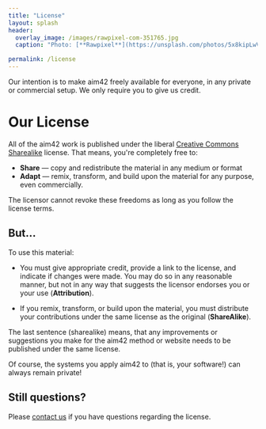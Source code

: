 ```yaml
---
title: "License"
layout: splash
header:
  overlay_image: /images/rawpixel-com-351765.jpg
  caption: "Photo: [**Rawpixel**](https://unsplash.com/photos/5x8kipLwVug)"

permalink: /license
---
```


Our intention is to make aim42 freely available for everyone, in any private or commercial setup.
We only require you to give us credit.


# Our License
All of the aim42 work is published under the liberal [Creative Commons Sharealike](https://creativecommons.org/licenses/by-sa/4.0/)
license. That means, you're completely free to:


* **Share** — copy and redistribute the material in any medium or format
* **Adapt** — remix, transform, and build upon the material for any purpose, even commercially.

 The licensor cannot revoke these freedoms as long as you follow the license terms.


## But...

To use this material:

* You must give appropriate credit, provide a link to the license, and indicate if changes were made. You may do so in any reasonable manner, but not in any way that suggests the licensor endorses you or your use (**Attribution**).

* If you remix, transform, or build upon the material, you must distribute your contributions under the same license as the original (**ShareAlike**).


The last sentence (sharealike) means, that any improvements or suggestions you make for the aim42 method or website needs to be published under
the same license.

Of course, the systems you apply aim42 to (that is, your software!) can always remain private!


## Still questions?

Please [contact us](/contact) if you have questions regarding the license.
